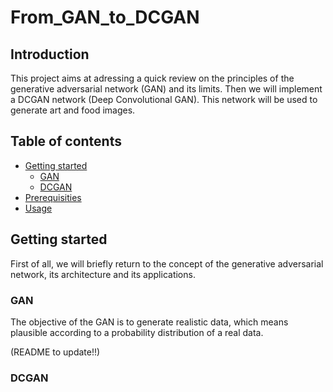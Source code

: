 # From_GAN_to_DCGAN

## Introduction
This project aims at adressing a quick review on the principles of the generative adversarial network (GAN)  and its limits. Then we will implement a DCGAN network (Deep Convolutional GAN). This network will be used to generate art and food images.

## Table of contents
* [Getting started](#getting-started)
    * [GAN](#generative-adversarial-network)
    * [DCGAN](#Deep-Convolutional-GAN)
* [Prerequisities](#Prerequisities)
* [Usage](#usage)


## Getting started
First of all, we will briefly return to the concept of the generative adversarial network, its architecture and its applications.


### GAN 
The objective of the GAN is to generate realistic data, which means plausible according to a probability
distribution of a real data. 

(README to update!!)


### DCGAN
